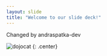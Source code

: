 ```yaml
---
layout: slide
title: "Welcome to our slide deck!"
---
```


Changed by andraspatka-dev

![dojocat](https://octodex.github.com/images/dojocat.jpg)
{: .center}
